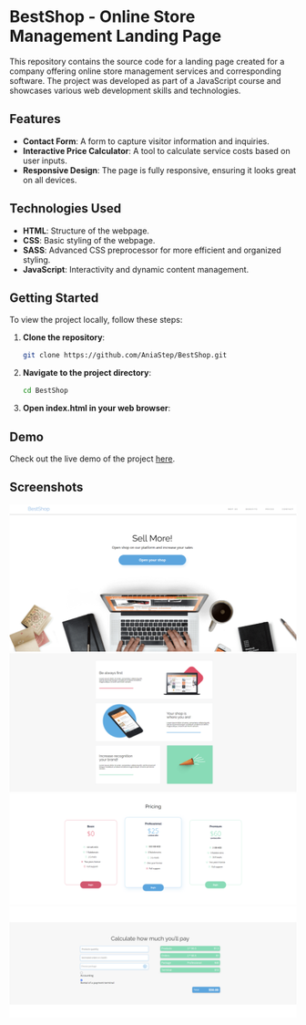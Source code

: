# BestShop - Online Store Management Landing Page

This repository contains the source code for a landing page created for a company offering online store management services and corresponding software. The project was developed as part of a JavaScript course and showcases various web development skills and technologies.

## Features

- **Contact Form**: A form to capture visitor information and inquiries.
- **Interactive Price Calculator**: A tool to calculate service costs based on user inputs.
- **Responsive Design**: The page is fully responsive, ensuring it looks great on all devices.

## Technologies Used

- **HTML**: Structure of the webpage.
- **CSS**: Basic styling of the webpage.
- **SASS**: Advanced CSS preprocessor for more efficient and organized styling.
- **JavaScript**: Interactivity and dynamic content management.

## Getting Started

To view the project locally, follow these steps:

1. **Clone the repository**:
   ```bash
   git clone https://github.com/AniaStep/BestShop.git
   ```
2. **Navigate to the project directory**:
   ```bash
   cd BestShop
   ```
3. **Open index.html in your web browser**:

## Demo

Check out the live demo of the project [here](https://best-shop-peach.vercel.app/).

## Screenshots

![Intro](./demo/intro.png)
![Benefits](./demo/benefits.png)
![Pricing](./demo/pricing.png)
![Calculator](./demo/calculator.png)
